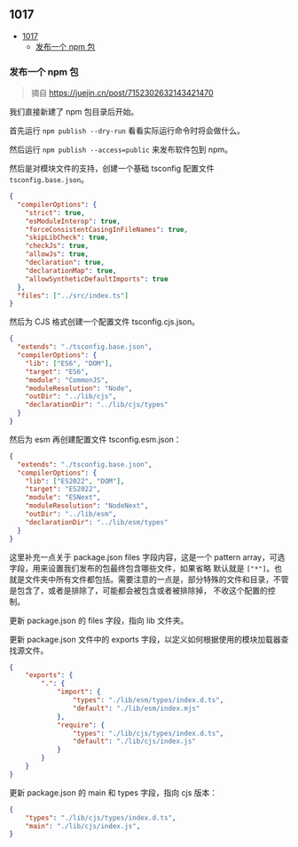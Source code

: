 ## 1017   

<!-- TOC -->

- [1017](#1017)
  - [发布一个 npm 包](#发布一个-npm-包)

<!-- /TOC -->

### 发布一个 npm 包

> 摘自 https://juejin.cn/post/7152302632143421470

我们直接新建了 npm 包目录后开始。    

首先运行 `npm publish --dry-run` 看看实际运行命令时将会做什么。   

然后运行 `npm publish --access=public` 来发布软件包到 npm。    

然后是对模块文件的支持，创建一个基础 tsconfig 配置文件 `tsconfig.base.json`。   

```json
{
  "compilerOptions": {
    "strict": true,
    "esModuleInterop": true,
    "forceConsistentCasingInFileNames": true,
    "skipLibCheck": true,
    "checkJs": true,
    "allowJs": true,
    "declaration": true,
    "declarationMap": true,
    "allowSyntheticDefaultImports": true
  },
  "files": ["../src/index.ts"]
}
```    


然后为 CJS 格式创建一个配置文件 tsconfig.cjs.json。     

```json
{
  "extends": "./tsconfig.base.json",
  "compilerOptions": {
    "lib": ["ES6", "DOM"],
    "target": "ES6",
    "module": "CommonJS",
    "moduleResolution": "Node",
    "outDir": "../lib/cjs",
    "declarationDir": "../lib/cjs/types"
  }
}
```    

然后为 esm 再创建配置文件 tsconfig.esm.json：    

```json
{
  "extends": "./tsconfig.base.json",
  "compilerOptions": {
    "lib": ["ES2022", "DOM"],
    "target": "ES2022",
    "module": "ESNext",
    "moduleResolution": "NodeNext",
    "outDir": "../lib/esm",
    "declarationDir": "../lib/esm/types"
  }
}
```    

这里补充一点关于 package.json files 字段内容，这是一个 pattern array，可选字段，用来设置我们发布的包最终包含哪些文件，如果省略
默认就是 `["*"]`。也就是文件夹中所有文件都包括。需要注意的一点是，部分特殊的文件和目录，不管是包含了，或者是排除了，可能都会被包含或者被排除掉，
不收这个配置的控制。 

更新 package.json 的 files 字段，指向 lib 文件夹。   

更新 package.json 文件中的 exports 字段，以定义如何根据使用的模块加载器查找源文件。    

```json
{
    "exports": {
        ".": {
            "import": {
                "types": "./lib/esm/types/index.d.ts",
                "default": "./lib/esm/index.mjs"
            },
            "require": {
                "types": "./lib/cjs/types/index.d.ts",
                "default": "./lib/cjs/index.js"
            }
        }
    }
}
```   

更新 package.json 的 main 和 types 字段，指向 cjs 版本：    

```json
{
    "types": "./lib/cjs/types/index.d.ts",
    "main": "./lib/cjs/index.js",
}
```   